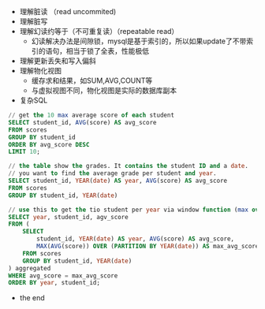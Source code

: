 - 理解脏读 （read uncommited)
- 理解脏写
- 理解幻读约等于（不可重复读）（repeatable read）
    - 幻读解决办法是间隙锁，mysql是基于索引的，所以如果update了不带索引的语句，相当于锁了全表，性能极低
- 理解更新丢失和写入偏斜
- 理解物化视图
    - 缓存求和结果，如SUM,AVG,COUNT等
    - 与虚拟视图不同，物化视图是实际的数据库副本
- 复杂SQL
``` SQL
// get the 10 max average score of each student
SELECT student_id, AVG(score) AS avg_score
FROM scores
GROUP BY student_id
ORDER BY avg_score DESC
LIMIT 10;

// the table show the grades. It contains the student ID and a date.
// you want to find the average grade per student and year.
SELECT student_id, YEAR(date) AS year, AVG(score) AS avg_score
FROM scores
GROUP BY student_id, YEAR(date)

// use this to get the tio student per year via window function (max over)
SELECT year, student_id, agv_score
FROM (
    SELECT 
        student_id, YEAR(date) AS year, AVG(score) AS avg_score,
        MAX(AVG(score)) OVER (PARTITION BY YEAR(date)) AS max_avg_score
    FROM scores
    GROUP BY student_id, YEAR(date)
) aggregated
WHERE avg_score = max_avg_score
ORDER BY year, student_id;
```
- the end